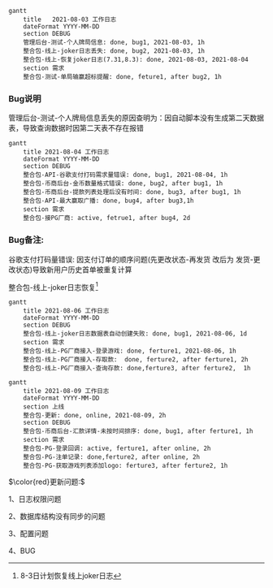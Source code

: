 ```mermaid
gantt
	title	2021-08-03 工作日志
	dateFormat YYYY-MM-DD
	section DEBUG
	管理后台-测试-个人牌局信息: done, bug1, 2021-08-03, 1h
	整合包-线上-joker日志丢失: done, bug2, 2021-08-03, 1h
	整合包-线上-恢复joker日志(7.31,8.3): done, 2021-08-03, 2021-08-04
	section 需求
	整合包-测试-单局输赢超标提醒: done, feture1, after bug2, 1h
```

### Bug说明

管理后台-测试-个人牌局信息丢失的原因查明为：因自动脚本没有生成第二天数据表，导致查询数据时因第二天表不存在报错

```mermaid
gantt
	title 2021-08-04 工作日志
	dateFormat YYYY-MM-DD
	section DEBUG
	整合包-API-谷歌支付打码需求量错误: done, bug1, 2021-08-04, 1h
	整合包-币商后台-金币数量格式错误: done, bug2, after bug1, 1h
	整合包-币商后台-提款列表处理后没有时间: done, bug3, after bug1, 1h
	整合包-API-最大赢取广播: done, bug4, after bug3,1h
	section 需求
	整合包-接PG厂商: active, fetrue1, after bug4, 2d
```

### Bug备注:

谷歌支付打码量错误: 因支付订单的顺序问题(先更改状态-再发货 改后为 发货-更改状态)导致新用户历史首单被重复计算

整合包-线上-joker日志恢复[^1]

```mermaid
gantt
	title 2021-08-06 工作日志
	dateFormat YYYY-MM-DD
	section DEBUG
	整合包-线上-joker日志数据表自动创建失败: done, bug1, 2021-08-06, 1d
	section 需求
	整合包-线上-PG厂商接入-登录游戏: done, ferture1, 2021-08-06, 1h
	整合包-线上-PG厂商接入-存取款:  done, ferture2, after ferture1, 2h
	整合包-线上-PG厂商接入-查询存款: done,ferture3, after ferture2,  1h
```

```mermaid
gantt
	title 2021-08-09 工作日志
	dateFormat YYYY-MM-DD
	section 上线
	整合包-更新: done, online, 2021-08-09, 2h
	section DEBUG
	整合包-币商后台-汇款详情-未按时间排序: done, bug1, after ferture1, 1h
	section 需求
	整合包-PG-登录回调: active, ferture1, after online, 2h
    整合包-PG-注单记录: done,ferture2, after online, 2h
    整合包-PG-获取游戏列表添加logo: ferture3, after ferture2, 1h
```

$\color{red}更新问题:$

1、日志权限问题

2、数据库结构没有同步的问题

3、配置问题

4、BUG

[^1]:8-3日计划恢复线上joker日志



